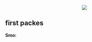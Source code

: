 <p align="center"><img src="https://laravel.com/assets/img/components/logo-laravel.svg"></p>


## first packes

**Smo:**

